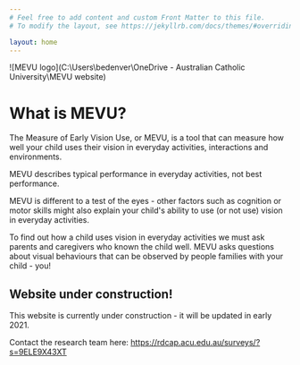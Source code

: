 ```yaml
---
# Feel free to add content and custom Front Matter to this file.
# To modify the layout, see https://jekyllrb.com/docs/themes/#overriding-theme-defaults

layout: home
---
```

![MEVU logo](C:\Users\bedenver\OneDrive - Australian Catholic University\MEVU website)
# What is MEVU?

The Measure of Early Vision Use, or MEVU, is a tool that can measure how well your child uses their vision in everyday activities, interactions and environments. 

MEVU describes typical performance in everyday activities, not best performance. 

MEVU is different to a test of the eyes - other factors such as cognition or motor skills might also explain your child's ability to use (or not use) vision in everyday activities. 

To find out how a child uses vision in everyday activities we must ask parents and caregivers who known the child well. MEVU asks questions about visual behaviours that can be observed by people families with your child - you!


## Website under construction!
This website is currently under construction - it will be updated in early 2021. 

Contact the research team here: <https://rdcap.acu.edu.au/surveys/?s=9ELE9X43XT>
